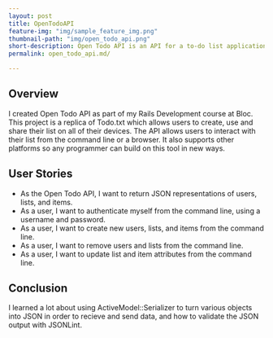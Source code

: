 ```yaml
---
layout: post
title: OpenTodoAPI
feature-img: "img/sample_feature_img.png"
thumbnail-path: "img/open_todo_api.png"
short-description: Open Todo API is an API for a to-do list application to allow users to authenticate and manage their information externally.
permalink: open_todo_api.md/

---
```

## Overview

I created Open Todo API as part of my Rails Development course at Bloc.  This project is a replica of Todo.txt which allows users to create, use and share their list on all of their devices.  The API allows users to interact with their list from the command line or a browser.  It also supports other platforms so any programmer can build on this tool in new ways.

## User Stories

* As the Open Todo API, I want to return JSON representations of users, lists, and items.
* As a user, I want to authenticate myself from the command line, using a username and password.
* As a user, I want to create new users, lists, and items from the command line.
* As a user, I want to remove users and lists from the command line.
* As a user, I want to update list and item attributes from the command line.

## Conclusion

I learned a lot about using ActiveModel::Serializer to turn various objects into JSON in order to recieve and send data, and how to validate the JSON output with JSONLint.